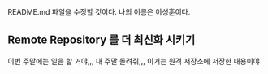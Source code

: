 README.md 파일을 수정할 것이다.
나의 이름은 이성훈이다.

## Remote Repository 를 더 최신화 시키기
이번 주말에는 일을 할 거야,,, 내 주말 돌려줘,,,
이거는 원격 저장소에 저장한 내용이야

